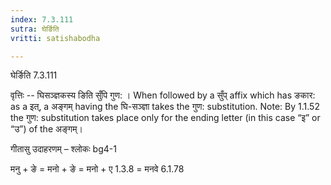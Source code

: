 ```yaml
---
index: 7.3.111
sutra: घेर्ङिति
vritti: satishabodha

---
```

 घेर्ङिति 7.3.111 


वृत्तिः -- घिसञ्ज्ञकस्य ङिति सुँपि गुण: । When followed by a सुँप् affix which has ङकार: as a इत्, a अङ्गम् having the घि-सञ्ज्ञा takes the गुण: substitution. Note: By 1.1.52 the गुण: substitution takes place only for the ending letter (in this case “इ” or “उ”) of the अङ्गम्। 


गीतासु उदाहरणम् – श्लोकः bg4-1 


मनु + ङे = मनो + ङे = मनो + ए 1.3.8 = मनवे 6.1.78 
